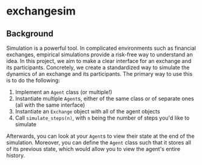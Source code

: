 # exchangesim

## Background
Simulation is a powerful tool. In complicated environments such as financial exchanges, empirical simulations provide a risk-free way to understand an idea. In this project, we aim to make a clear interface for an exchange and its participants. Concretely, we create a standardized way to simulate the dynamics of an exchange and its participants. The primary way to use this is to do the following:

1. Implement an `Agent` class (or multiple!)
2. Instantiate multiple `Agent`s, either of the same class or of separate ones (all with the same interface)
3. Instantiate an `Exchange` object with all of the agent objects
4. Call `simulate_steps(n)`, with `n` being the number of steps you'd like to simulate

Afterwards, you can look at your `Agent`s to view their state at the end of the simulation. Moreover, you can define the `Agent` class such that it stores all of its previous state, which would allow you to view the agent's entire history.